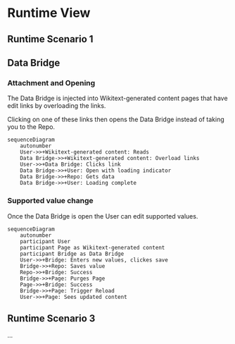 # Runtime View

## Runtime Scenario 1

## Data Bridge

### Attachment and Opening

The Data Bridge is injected into Wikitext-generated content pages that have edit links by overloading the links.

Clicking on one of these links then opens the Data Bridge instead of taking you to the Repo.

```mermaid
sequenceDiagram
    autonumber
    User->>+Wikitext-generated content: Reads
    Data Bridge->>+Wikitext-generated content: Overload links
    User->>+Data Bridge: Clicks link
    Data Bridge->>+User: Open with loading indicator
    Data Bridge->>+Repo: Gets data
    Data Bridge->>+User: Loading complete
```

### Supported value change

Once the Data Bridge is open the User can edit supported values.

```mermaid
sequenceDiagram
    autonumber
    participant User
    participant Page as Wikitext-generated content
    participant Bridge as Data Bridge
    User->>+Bridge: Enters new values, clickes save
    Bridge->>+Repo: Saves value
    Repo->>+Bridge: Success
    Bridge->>+Page: Purges Page
    Page->>+Bridge: Success
    Bridge->>+Page: Trigger Reload
    User->>+Page: Sees updated content
```

## Runtime Scenario 3

...

